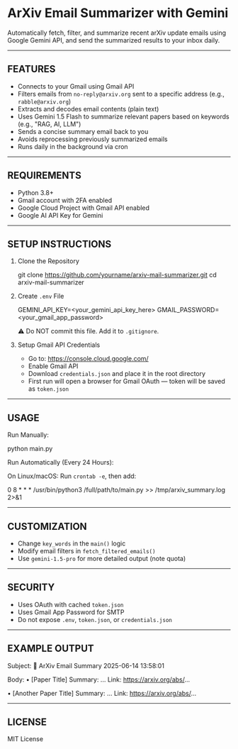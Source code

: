 ArXiv Email Summarizer with Gemini
==================================

Automatically fetch, filter, and summarize recent arXiv update emails using Google Gemini API, and send the summarized results to your inbox daily.

----------------------------------
FEATURES
----------------------------------

- Connects to your Gmail using Gmail API
- Filters emails from `no-reply@arxiv.org` sent to a specific address (e.g., `rabble@arxiv.org`)
- Extracts and decodes email contents (plain text)
- Uses Gemini 1.5 Flash to summarize relevant papers based on keywords (e.g., "RAG, AI, LLM")
- Sends a concise summary email back to you
- Avoids reprocessing previously summarized emails
- Runs daily in the background via cron

----------------------------------
REQUIREMENTS
----------------------------------

- Python 3.8+
- Gmail account with 2FA enabled
- Google Cloud Project with Gmail API enabled
- Google AI API Key for Gemini

----------------------------------
SETUP INSTRUCTIONS
----------------------------------

1. Clone the Repository

   git clone https://github.com/yourname/arxiv-mail-summarizer.git
   cd arxiv-mail-summarizer

2. Create `.env` File

   GEMINI_API_KEY=<your_gemini_api_key_here>
   GMAIL_PASSWORD=<your_gmail_app_password>

   ⚠️ Do NOT commit this file. Add it to `.gitignore`.

3. Setup Gmail API Credentials

   - Go to: https://console.cloud.google.com/
   - Enable Gmail API
   - Download `credentials.json` and place it in the root directory
   - First run will open a browser for Gmail OAuth — token will be saved as `token.json`

----------------------------------
USAGE
----------------------------------

Run Manually:

   python main.py

Run Automatically (Every 24 Hours):

   On Linux/macOS:
   Run `crontab -e`, then add:

   0 8 * * * /usr/bin/python3 /full/path/to/main.py >> /tmp/arxiv_summary.log 2>&1

----------------------------------
CUSTOMIZATION
----------------------------------

- Change `key_words` in the `main()` logic
- Modify email filters in `fetch_filtered_emails()`
- Use `gemini-1.5-pro` for more detailed output (note quota)

----------------------------------
SECURITY
----------------------------------

- Uses OAuth with cached `token.json`
- Uses Gmail App Password for SMTP
- Do not expose `.env`, `token.json`, or `credentials.json`

----------------------------------
EXAMPLE OUTPUT
----------------------------------

Subject:
   🧠 ArXiv Email Summary 2025-06-14 13:58:01

Body:
   • [Paper Title]
     Summary: ...
     Link: https://arxiv.org/abs/...

   • [Another Paper Title]
     Summary: ...
     Link: https://arxiv.org/abs/...

----------------------------------
LICENSE
----------------------------------

MIT License

